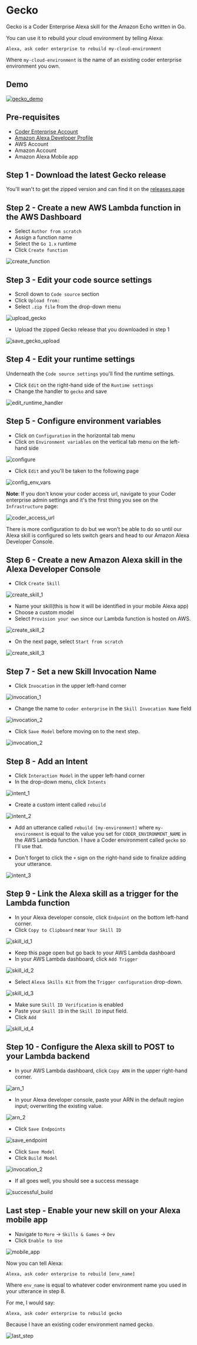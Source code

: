 # Gecko

Gecko is a Coder Enterprise Alexa skill for the Amazon Echo written in Go.

You can use it to rebuild your cloud environment by telling Alexa:

    Alexa, ask coder enterprise to rebuild my-cloud-environment

Where `my-cloud-environment` is the name of an existing coder enterprise environment you own.

## Demo

[![gecko_demo](https://img.youtube.com/vi/4lu5ygHKgv0/0.jpg)](https://www.youtube.com/watch?v=4lu5ygHKgv0)

## Pre-requisites

- [Coder Enterprise Account](https://coder.com/trial)
- [Amazon Alexa Developer Profile](https://developer.amazon.com/en-US/alexa)
- AWS Account
- Amazon Account
- Amazon Alexa Mobile app

## Step 1 - Download the latest Gecko release

You'll wan't to get the zipped version and can find it on the [releases page](todo:addlink)

## Step 2 - Create a new AWS Lambda function in the AWS Dashboard

- Select `Author from scratch`
- Assign a function name
- Select the `Go 1.x` runtime
- Click `Create function`

![create_function](./screenshots/create_function.png)

## Step 3 - Edit your code source settings

- Scroll down to `Code source` section
- Click `Upload from:`
- Select `.zip file` from the drop-down menu

![upload_gecko](./screenshots/upload_gecko.png)

- Upload the zipped Gecko release that you downloaded in step 1

![save_gecko_upload](./screenshots/save_gecko_upload.png)

## Step 4 - Edit your runtime settings


Underneath the `Code source settings` you'll find the runtime settings.

- Click `Edit` on the right-hand side of the `Runtime settings`
- Change the handler to `gecko` and save

![edit_runtime_handler](./screenshots/edit_runtime_handler.png)

## Step 5 - Configure environment variables

- Click on `Configuration` in the horizontal tab menu
- Click on `Environment variables` on the vertical tab menu on the left-hand side

![configure](./screenshots/configure.png)

- Click `Edit` and you'll be taken to the following page

![config_env_vars](./screenshots/config_env_vars.png)

**Note**: If you don't know your coder access url, navigate to your Coder enterprise admin settings and it's the first thing you see on the `Infrastructure` page:

![coder_access_url](./screenshots/coder_access_url.png)

There is more configuration to do but we won't be able to do so until our Alexa skill is configured so lets switch gears and head to our Amazon Alexa Developer Console.

## Step 6 - Create a new Amazon Alexa skill in the Alexa Developer Console

- Click `Create Skill`

![create_skill_1](./screenshots/create_skill_1.png)

- Name your skill(this is how it will be identified in your mobile Alexa app)
- Choose a custom model
- Select `Provision your own` since our Lambda function is hosted on AWS.

![create_skill_2](./screenshots/create_skill_2.png)

 - On the next page, select `Start from scratch`

![create_skill_3](./screenshots/create_skill_3.png)

## Step 7 - Set a new Skill Invocation Name

- Click `Invocation` in the upper left-hand corner

![invocation_1](./screenshots/invocation_1.png)

- Change the name to `coder enterprise` in the `Skill Invocation Name` field

![invocation_2](./screenshots/invocation_2.png)

- Click `Save Model` before moving on to the next step.

![invocation_2](./screenshots/invocation_3.png)

## Step 8 - Add an Intent

- Click `Interaction Model` in the upper left-hand corner
- In the drop-down menu, click `Intents`

![intent_1](./screenshots/intent_1.png)

- Create a custom intent called `rebuild`

![intent_2](./screenshots/intent_2.png)

- Add an utterance called `rebuild [my-environment]` where `my-environment` is equal to the value you set for `CODER_ENVIRONMENT_NAME` in the AWS Lambda function. I have a Coder environment called `gecko` so I'll use that.

- Don't forget to click the `+` sign on the right-hand side to finalize adding your utterance.

![intent_3](./screenshots/intent_3.png)

## Step 9 - Link the Alexa skill as a trigger for the Lambda function

- In your Alexa developer console, click `Endpoint` on the bottom left-hand corner.
- Click `Copy to Clipboard` near `Your Skill ID`

![skill_id_1](./screenshots/skill_id_1.png)

- Keep this page open but go back to your AWS Lambda dashboard
- In your AWS Lambda dashboard, click `Add Trigger`

![skill_id_2](./screenshots/skill_id_2.png)

- Select `Alexa Skills Kit` from the `Trigger configuration` drop-down.

![skill_id_3](./screenshots/skill_id_3.png)

- Make sure `Skill ID Verification` is enabled
- Paste your `Skill ID` in the `Skill ID` input field.
- Click `Add`

![skill_id_4](./screenshots/skill_id_4.png)

## Step 10 - Configure the Alexa skill to POST to your Lambda backend

- In your AWS Lambda dashboard, click `Copy ARN` in the upper right-hand corner.

![arn_1](./screenshots/arn_1.png)

- In your Alexa developer console, paste your ARN in the default region input; overwriting the existing value.

![arn_2](./screenshots/arn_2.png)

- Click `Save Endpoints`

![save_endpoint](./screenshots/save_endpoint.png)

- Click `Save Model`
- Click `Build Model`

![invocation_2](./screenshots/invocation_3.png)

- If all goes well, you should see a success message

![successful_build](./screenshots/successful_build.png)


## Last step - Enable your new skill on your Alexa mobile app

- Navigate to `More` -> `Skills & Games` -> `Dev`
- Click `Enable to Use`

![mobile_app](./screenshots/mobile_app.png)

Now you can tell Alexa:

`Alexa, ask coder enterprise to rebuild [env_name]`

Where `env_name` is equal to whatever coder environment name you used in your utterance in step 8.

For me, I would say:

`Alexa, ask coder enterprise to rebuild gecko`

Because I have an existing coder environment named gecko.

![last_step](./screenshots/last_step.png)